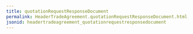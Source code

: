 ```yaml
---
title: quotationRequestResponseDocument
permalink: HeaderTradeAgreement.quotationRequestResponseDocument.html
jsonid: headertradeagreement_quotationrequestresponsedocument
---
```

